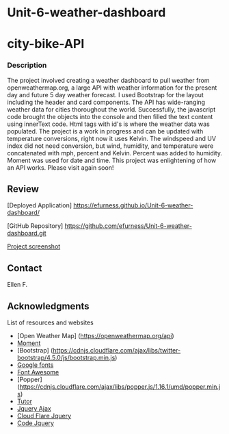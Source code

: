 # Unit-6-weather-dashboard
# city-bike-API


### Description 
The project involved creating a weather dashboard to pull weather from openweathermap.org, a large API with weather information for the present day and future 5 day weather forecast.  I used Bootstrap for the layout including the header and card components.  The API has wide-ranging weather data for cities thoroughout the world.  Successfully, the javascript code brought the objects into the console and then filled the text content using innerText code.  Html tags with id's is where the weather data was populated. The project is a work in progress and can be updated with temperature conversions, right now it uses Kelvin.  The windspeed and UV index did not need conversion, but wind, humidity, and temperature were concatenated with mph, percent and Kelvin.  Percent was added to humidity.  Moment was used for date and time.  This project was enlightening of how an API works.  Please visit again soon!
 

## Review

[Deployed Application] 
https://efurness.github.io/Unit-6-weather-dashboard/

[GitHub Repository] 
https://github.com/efurness/Unit-6-weather-dashboard.git

[Project screenshot](assets/images/weatherdashboard2.png) 

## Contact

Ellen F.

## Acknowledgments

List of resources and websites
* [Open Weather Map] (https://openweathermap.org/api)
* [Moment](https://cdnjs.cloudflare.com/ajax/libs/moment.js/2.27.0/moment.min.js)
* [Bootstrap] (https://cdnjs.cloudflare.com/ajax/libs/twitter-bootstrap/4.5.0/js/bootstrap.min.js)
* [Google fonts](https://fonts.googleapis.com/css?family=Open+Sans&display=swap)
* [Font Awesome](https://use.fontawesome.com/releases/v5.8.1/css/all.css)
* [Popper] (https://cdnjs.cloudflare.com/ajax/libs/popper.js/1.16.1/umd/popper.min.js)
* [Tutor](https://bootcampspot.com/)
* [Jquery Ajax](https://ajax.googleapis.com/ajax/libs/jquery/3.5.1/jquery.min.js)
* [Cloud Flare Jquery](https://cdnjs.cloudflare.com/ajax/libs/jquery/3.2.1/jquery.min.js)
* [Code Jquery](https://code.jquery.com/ui/1.12.0/jquery-ui.min.js)
